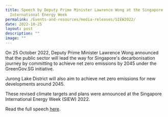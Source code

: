 ```yaml
---
title: Speech by Deputy Prime Minister Lawrence Wong at the Singapore
  International Energy Week
permalink: /Events-and-resources/media-releases/SIEW2022/
date: 2022-10-25
layout: post
description: ""
image: ""
---
```

On 25 October 2022, Deputy Prime Minister Lawrence Wong announced that the public sector will lead the way for Singapore's decarbonisation journey by committing to achieve net zero emissions by 2045 under the GreenGov.SG initiative.

Jurong Lake District will also aim to achieve net zero emissions for new developments around 2045. 

These revised climate targets and plans were announced at the Singapore International Energy Week (SIEW) 2022.

Read the full speech [here](https://www.pmo.gov.sg/Newsroom/2022/10/25/DPM-Wong-at-Singapore-International-Energy-Week).
